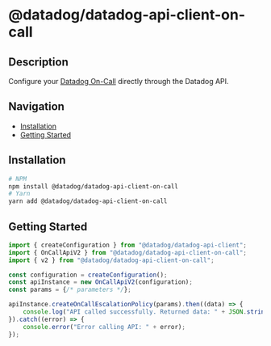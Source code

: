 # @datadog/datadog-api-client-on-call

## Description

Configure your [Datadog On-Call](https://docs.datadoghq.com/service_management/on-call/)
directly through the Datadog API.

## Navigation

- [Installation](#installation)
- [Getting Started](#getting-started)

## Installation

```sh
# NPM
npm install @datadog/datadog-api-client-on-call
# Yarn
yarn add @datadog/datadog-api-client-on-call
```

## Getting Started
```ts
import { createConfiguration } from "@datadog/datadog-api-client";
import { OnCallApiV2 } from "@datadog/datadog-api-client-on-call";
import { v2 } from "@datadog/datadog-api-client-on-call";

const configuration = createConfiguration();
const apiInstance = new OnCallApiV2(configuration);
const params = {/* parameters */};

apiInstance.createOnCallEscalationPolicy(params).then((data) => {
    console.log("API called successfully. Returned data: " + JSON.stringify(data));
}).catch((error) => {
    console.error("Error calling API: " + error);
});
```